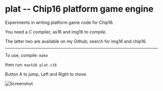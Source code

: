 # plat -- Chip16 platform game engine

Experiments in writing platform game code for Chip16.

You need a C compiler, as16 and img16 to compile.

The latter two are available on my Github; search for img16 and chip16.

___

To use, compile:
`make`

then run:
`mash16 plat.c16`

Button A to jump, Left and Right to move.

![Screenshot](https://i.imgur.com/A7Yy1LR.png)
